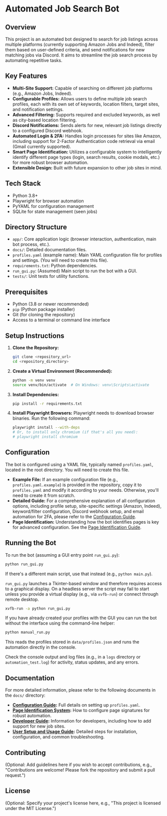 # Automated Job Search Bot

## Overview

This project is an automated bot designed to search for job listings across multiple platforms (currently supporting Amazon Jobs and Indeed), filter them based on user-defined criteria, and send notifications for new matching jobs via Discord. It aims to streamline the job search process by automating repetitive tasks.

## Key Features

-   **Multi-Site Support:** Capable of searching on different job platforms (e.g., Amazon Jobs, Indeed).
-   **Configurable Profiles:** Allows users to define multiple job search profiles, each with its own set of keywords, location filters, target sites, and notification settings.
-   **Advanced Filtering:** Supports required and excluded keywords, as well as city-based location filtering.
-   **Discord Notifications:** Sends alerts for new, relevant job listings directly to a configured Discord webhook.
-   **Automated Login & 2FA:** Handles login processes for sites like Amazon, including support for 2-Factor Authentication code retrieval via email (Gmail currently supported).
-   **Smart Page Identification:** Utilizes a configurable system to intelligently identify different page types (login, search results, cookie modals, etc.) for more robust browser automation.
-   **Extensible Design:** Built with future expansion to other job sites in mind.

## Tech Stack

-   Python 3.8+
-   Playwright for browser automation
-   PyYAML for configuration management
-   SQLite for state management (seen jobs)

## Directory Structure

-   `app/`: Core application logic (browser interaction, authentication, main bot process, etc.).
-   `docs/`: Detailed documentation files.
-   `profiles.yaml` (example name): Main YAML configuration file for profiles and settings. (You will need to create this file).
-   `requirements.txt`: Python dependencies.
-   `run_gui.py`: (Assumed) Main script to run the bot with a GUI.
-   `tests/`: Unit tests for utility functions.

## Prerequisites

-   Python (3.8 or newer recommended)
-   `pip` (Python package installer)
-   Git (for cloning the repository)
-   Access to a terminal or command line interface

## Setup Instructions

1.  **Clone the Repository:**
    ```bash
    git clone <repository_url>
    cd <repository_directory>
    ```

2.  **Create a Virtual Environment (Recommended):**
    ```bash
    python -m venv venv
    source venv/bin/activate  # On Windows: venv\Scripts\activate
    ```

3.  **Install Dependencies:**
    ```bash
    pip install -r requirements.txt
    ```

4.  **Install Playwright Browsers:**
    Playwright needs to download browser binaries. Run the following command:
    ```bash
    playwright install --with-deps
    # Or, to install only chromium (if that's all you need):
    # playwright install chromium
    ```

## Configuration

The bot is configured using a YAML file, typically named `profiles.yaml`, located in the root directory. You will need to create this file.

-   **Example File:** If an example configuration file (e.g., `profiles.yaml.example`) is provided in the repository, copy it to `profiles.yaml` and modify it according to your needs. Otherwise, you'll need to create it from scratch.
-   **Detailed Guide:** For a comprehensive explanation of all configuration options, including profile setup, site-specific settings (Amazon, Indeed), keyword/filter configuration, Discord webhook setup, and email automation for 2FA, please refer to the [Configuration Guide](./docs/configuration_guide.md).
-   **Page Identification:** Understanding how the bot identifies pages is key for advanced configuration. See the [Page Identification Guide](./docs/configuring_page_identification.md).

## Running the Bot

To run the bot (assuming a GUI entry point `run_gui.py`):
```bash
python run_gui.py
```
If there's a different main script, use that instead (e.g., `python main.py`).

`run_gui.py` launches a Tkinter-based window and therefore requires access to a
graphical display. On a headless server the script may fail to start unless you
provide a virtual display (e.g., via `xvfb-run`) or connect through remote
desktop.

```bash
xvfb-run -a python run_gui.py
```

If you have already created your profiles with the GUI you can run the bot
without the interface using the command-line helper:

```bash
python manual_run.py
```
This reads the profiles stored in `data/profiles.json` and runs the automation
directly in the console.

Check the console output and log files (e.g., in a `logs` directory or `automation_test.log`) for activity, status updates, and any errors.

## Documentation

For more detailed information, please refer to the following documents in the `docs/` directory:

-   **[Configuration Guide](./docs/configuration_guide.md):** Full details on setting up `profiles.yaml`.
-   **[Page Identification System](./docs/configuring_page_identification.md):** How to configure page signatures for robust automation.
-   **[Developer Guide](./docs/developer_guide.md):** Information for developers, including how to add support for new job sites.
-   **[User Setup and Usage Guide](./docs/user_guide_setup.md):** Detailed steps for installation, configuration, and common troubleshooting.

## Contributing

(Optional: Add guidelines here if you wish to accept contributions, e.g., "Contributions are welcome! Please fork the repository and submit a pull request.")

## License

(Optional: Specify your project's license here, e.g., "This project is licensed under the MIT License.")

